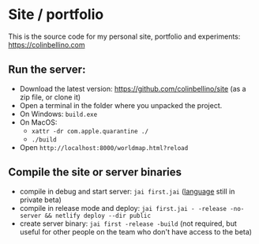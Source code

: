 # Site / portfolio

This is the source code for my personal site, portfolio and experiments: https://colinbellino.com

## Run the server:
- Download the latest version: https://github.com/colinbellino/site (as a zip file, or clone it)
- Open a terminal in the folder where you unpacked the project.
- On Windows: `build.exe`
- On MacOS:
  - `xattr -dr com.apple.quarantine ./`
  - `./build`
- Open `http://localhost:8000/worldmap.html?reload`

## Compile the site or server binaries
- compile in debug and start server: `jai first.jai` ([language](https://www.youtube.com/playlist?list=PLmV5I2fxaiCKfxMBrNsU1kgKJXD3PkyxO) still in private beta)
- compile in release mode and deploy: `jai first.jai - -release -no-server && netlify deploy --dir public`
- create server binary: `jai first -release -build` (not required, but useful for other people on the team who don't have access to the beta)
